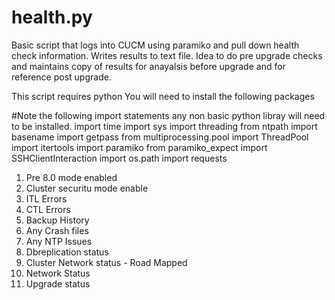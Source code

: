 # health.py
<p>Basic script that logs into CUCM using paramiko and pull down health check information. Writes results to text file.
Idea to do pre upgrade checks and maintains copy of results for anayalsis before upgrade and for reference post upgrade.</p>

This script requires python 
You will need to install the following packages 

#Note the following import statements any non basic python libray will need to be installed. 
import time
import sys
import threading
from ntpath import basename
import getpass
from multiprocessing.pool import ThreadPool
import itertools
import paramiko
from paramiko_expect import SSHClientInteraction
import os.path
import requests



<ol>
    <li>Pre 8.0 mode enabled</li>
    <li>Cluster securitu mode enable</li>
    <li>ITL Errors</li>
    <li>CTL Errors</li>
    <li>Backup History</li>
    <li>Any Crash files</li>
    <li>Any NTP Issues</li>
    <li>Dbreplication status</li>
    <li>Cluster Network status - Road Mapped</li>
    <li>Network Status</li>
    <li>Upgrade status</li>
</ol>
